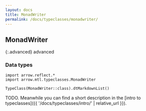 ```yaml
---
layout: docs
title: MonadWriter
permalink: /docs/typeclasses/monadwriter/
---
```


## MonadWriter

{:.advanced}
advanced

### Data types

```kotlin:ank:replace
import arrow.reflect.*
import arrow.mtl.typeclasses.MonadWriter

TypeClass(MonadWriter::class).dtMarkdownList()
```

TODO. Meanwhile you can find a short description in the [intro to typeclasses]({{ '/docs/typeclasses/intro/' | relative_url }}).
